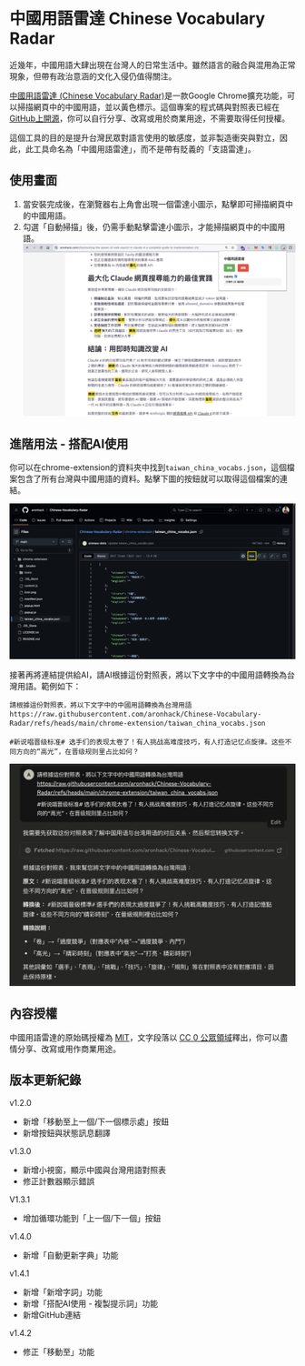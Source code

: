 # 中國用語雷達 Chinese Vocabulary Radar

近幾年，中國用語大肆出現在台灣人的日常生活中。雖然語言的融合與混用為正常現象，但帶有政治意涵的文化入侵仍值得關注。

[中國用語雷達 (Chinese Vocabulary Radar)](https://chromewebstore.google.com/detail/lecgchakaccigfbbaeialhjplbmgipge?utm_source=item-share-cb)是一款Google Chrome擴充功能，可以掃描網頁中的中國用語，並以黃色標示。這個專案的程式碼與對照表已經在[GitHub上開源](https://github.com/aronhack/Chinese-Vocabulary-Radar)，你可以自行分享、改寫或用於商業用途，不需要取得任何授權。

這個工具的目的是提升台灣民眾對語言使用的敏感度，並非製造衝突與對立，因此，此工具命名為「中國用語雷達」，而不是帶有貶義的「支語雷達」。

## 使用畫面
1. 當安裝完成後，在瀏覽器右上角會出現一個雷達小圖示，點擊即可掃描網頁中的中國用語。
2. 勾選「自動掃描」後，仍需手動點擊雷達小圖示，才能掃描網頁中的中國用語。
![usage.jpg](screenshots/chinese-vocabulary-radar-usage.jpg)

## 進階用法 - 搭配AI使用
你可以在chrome-extension的資料夾中找到`taiwan_china_vocabs.json`，這個檔案包含了所有台灣與中國用語的資料。點擊下圖的按鈕就可以取得這個檔案的連結。

![get_json.jpg](screenshots/chinese-vocabulary-radar-get-json.jpg)

接著再將連結提供給AI，請AI根據這份對照表，將以下文字中的中國用語轉換為台灣用語。範例如下：
```
請根據這份對照表，將以下文字中的中國用語轉換為台灣用語 
https://raw.githubusercontent.com/aronhack/Chinese-Vocabulary-Radar/refs/heads/main/chrome-extension/taiwan_china_vocabs.json 

#新说唱晋级标准# 选手们的表现太卷了！有人挑战高难度技巧，有人打造记忆点旋律。这些不同方向的“高光”，在晋级规则里占比如何？
```

![integrate-with-LLM.jpg](screenshots/chinese-vocabulary-radar-integrate-with-llm.jpg)

## 內容授權
中國用語雷達的原始碼授權為 [MIT](https://github.com/aronhack/Chinese-Vocabulary-Radar/blob/main/LICENSE.txt)，文字段落以 [CC 0 公眾領域](https://creativecommons.org/publicdomain/zero/1.0/deed.zh-hant)釋出，你可以盡情分享、改寫或用作商業用途。

## 版本更新紀錄

v1.2.0
- 新增「移動至上一個/下一個標示處」按鈕
- 新增按鈕與狀態訊息翻譯

v1.3.0
- 新增小視窗，顯示中國與台灣用語對照表
- 修正計數器顯示錯誤

V1.3.1
- 增加循環功能到「上一個/下一個」按鈕

v1.4.0
- 新增「自動更新字典」功能

v1.4.1
- 新增「新增字詞」功能
- 新增「搭配AI使用 - 複製提示詞」功能
- 新增GitHub連結

v1.4.2
- 修正「移動至」功能